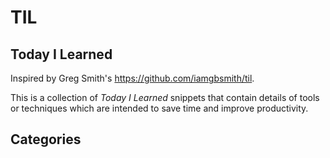 # TIL

## Today I Learned

Inspired by Greg Smith's https://github.com/iamgbsmith/til.

This is a collection of *Today I Learned* snippets that contain details of tools or techniques which are intended to save time and improve productivity.

## Categories

